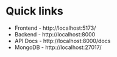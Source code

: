# Quick links
* Frontend - http://localhost:5173/
* Backend - http://localhost:8000
* API Docs - http://localhost:8000/docs
* MongoDB - http://localhost:27017/